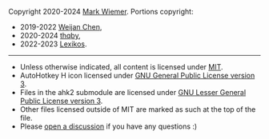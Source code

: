 Copyright 2020-2024 [Mark Wiemer](https://markwiemer.com).
Portions copyright:

-   2019-2022 [Weijan Chen](https://github.com/cweijan/autohotkey-plus),
-   2020-2024 [thqby](https://github.com/thqby/vscode-autohotkey2-lsp),
-   2022-2023 [Lexikos](https://github.com/Lexikos/vscode-auto-select).

---

-   Unless otherwise indicated, all content is licensed under [MIT](https://opensource.org/license/MIT).
-   AutoHotkey H icon licensed under [GNU General Public License version 3](https://opensource.org/license/gpl-3-0).
-   Files in the ahk2 submodule are licensed under [GNU Lesser General Public License version 3](https://opensource.org/license/lgpl-3-0).
-   Other files licensed outside of MIT are marked as such at the top of the file.
-   Please [open a discussion](https://github.com/mark-wiemer-org/ahkpp/discussions/new?category=q-a) if you have any questions :)
